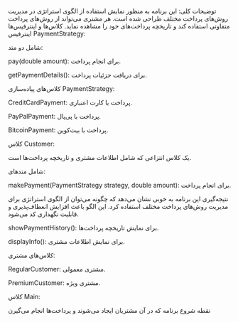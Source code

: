 توضیحات کلی:
این برنامه به منظور نمایش استفاده از الگوی استراتژی در مدیریت روش‌های پرداخت مختلف طراحی شده است. هر مشتری می‌تواند از روش‌های پرداخت متفاوتی استفاده کند و تاریخچه پرداخت‌های خود را مشاهده نماید.
کلاس‌ها و اینترفیس‌ها
اینترفیس PaymentStrategy:

شامل دو متد:

pay(double amount): برای انجام پرداخت.

getPaymentDetails(): برای دریافت جزئیات پرداخت.

کلاس‌های پیاده‌سازی PaymentStrategy:

CreditCardPayment: پرداخت با کارت اعتباری.

PayPalPayment: پرداخت با پی‌پال.

BitcoinPayment: پرداخت با بیت‌کوین.

کلاس Customer:

یک کلاس انتزاعی که شامل اطلاعات مشتری و تاریخچه پرداخت‌ها است.

شامل متدهای:

makePayment(PaymentStrategy strategy, double amount): برای انجام پرداخت.

نتیجه‌گیری
این برنامه به خوبی نشان می‌دهد که چگونه می‌توان از الگوی استراتژی برای مدیریت روش‌های پرداخت مختلف استفاده کرد. این الگو باعث افزایش انعطاف‌پذیری و قابلیت نگهداری کد می‌شود.

showPaymentHistory(): برای نمایش تاریخچه پرداخت‌ها.

displayInfo(): برای نمایش اطلاعات مشتری.

کلاس‌های مشتری:

RegularCustomer: مشتری معمولی.

PremiumCustomer: مشتری ویژه.

کلاس Main:

نقطه شروع برنامه که در آن مشتریان ایجاد می‌شوند و پرداخت‌ها انجام می‌گیرن
